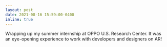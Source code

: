 ```yaml
---
layout: post
date: 2021-08-16 15:59:00-0400
inline: true
---
```


Wrapping up my summer internship at OPPO U.S. Research Center. It was an eye-opening experience to work with developers and designers on AR!